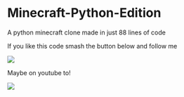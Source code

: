 # Minecraft-Python-Edition
A python minecraft clone made in just 88 lines of code 

If you like this code smash the button below and follow me

[<img src="https://img.shields.io/badge/Github-000000?style=for-the-badge&logo=github&logoColor=white">](https://github.com/sanatg)

Maybe on youtube to!

[<img src="https://img.shields.io/badge/Youtube-red?style=for-the-badge&logo=youtube&logoColor=white">](https://www.youtube.com/redirect?event=channel_description&redir_token=QUFFLUhqbFJCOGlvY0VsN2MzREo0MHJXR0VqSm9KYmdRUXxBQ3Jtc0tuN3lURVpNSnJ0RmJhbmZDWHdCTEdTS19id3F6aHpiRWhmVDVscXg3ZFh2UzRGUTBFdDItUlM5T21vbkt5Q3hybnU2QjJzU3ZLVjNqNWlFcGlvWkJFOGFhMmR4dTlPT0JyVWJaTks2cFVxa2psMlhKTQ&q=https%3A%2F%2Fbit.ly%2FMyCodingLab)
